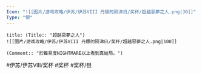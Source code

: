 ```yaml
---
Icon: "![[图片/游戏攻略/伊苏/伊苏VIII 丹娜的陨涕日/奖杯/超越惡夢之人.png|30]]"
Type: "银"
---
```

```ad-common-silver-trophy
title: (Title:: "超越惡夢之人")
![[图片/游戏攻略/伊苏/伊苏VIII 丹娜的陨涕日/奖杯/超越惡夢之人.png|100]]

(Comment:: "於難易度NIGHTMARE以上看到真結局。")
```

#伊苏/伊苏VIII/奖杯 #奖杯 #奖杯/银
